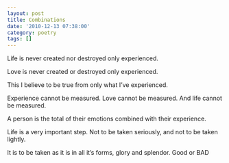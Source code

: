 ```yaml
---
layout: post
title: Combinations
date: '2010-12-13 07:38:00'
category: poetry
tags: []
---
```


Life is never created
nor destroyed
only experienced.

Love is never created
or destroyed
only experienced.

This I believe to be true
from only what I’ve experienced.

Experience cannot be measured.
Love cannot be measured.
And life cannot be measured.

A person is the total of
their emotions combined with
their experience.

Life is a very important step.
Not to be taken seriously, and
not to be taken lightly.

It is to be taken as it is
in all it’s forms, glory and splendor.
Good or BAD
